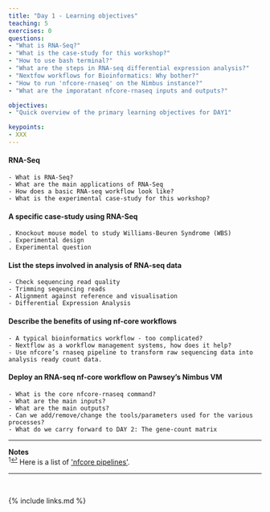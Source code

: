 ```yaml
---
title: "Day 1 - Learning objectives"
teaching: 5
exercises: 0
questions:
- "What is RNA-Seq?"
- "What is the case-study for this workshop?"
- "How to use bash terminal?"
- "What are the steps in RNA-seq differential expression analysis?"
- "Nextfow workflows for Bioinformatics: Why bother?"
- "How to run 'nfcore-rnaseq' on the Nimbus instance?"
- "What are the imporatant nfcore-rnaseq inputs and outputs?"

objectives:
- "Quick overview of the primary learning objectives for DAY1"

keypoints:
- XXX
---
```


#### RNA-Seq
```
- What is RNA-Seq?
- What are the main applications of RNA-Seq
- How does a basic RNA-seq workflow look like?
- What is the experimental case-study for this workshop?
```

#### A specific case-study using RNA-Seq
```
. Knockout mouse model to study Williams-Beuren Syndrome (WBS)
. Experimental design
. Experimental question
```

#### List the steps involved in analysis of RNA-seq data
```
- Check sequencing read quality
- Trimming seqeuncing reads 
- Alignment against reference and visualisation
- Differential Expression Analysis
```

#### Describe the benefits of using nf-core workflows
```
- A typical bioinformatics workflow - too complicated?
- Nextflow as a workflow management systems, how does it help?
- Use nfcore’s rnaseq pipeline to transform raw sequencing data into analysis ready count data.
```

#### Deploy an RNA-seq nf-core workflow on Pawsey’s Nimbus VM
```
- What is the core nfcore-rnaseq command?
- What are the main inputs?
- What are the main outputs? 
- Can we add/remove/change the tools/parameters used for the various processes?
- What do we carry forward to DAY 2: The gene-count matrix
```

___
**Notes**   
<sup id="f1">1[↩](#a1)</sup> Here is a list of ['nfcore pipelines'](https://nf-co.re/pipelines/).

___
<br>



{% include links.md %}
